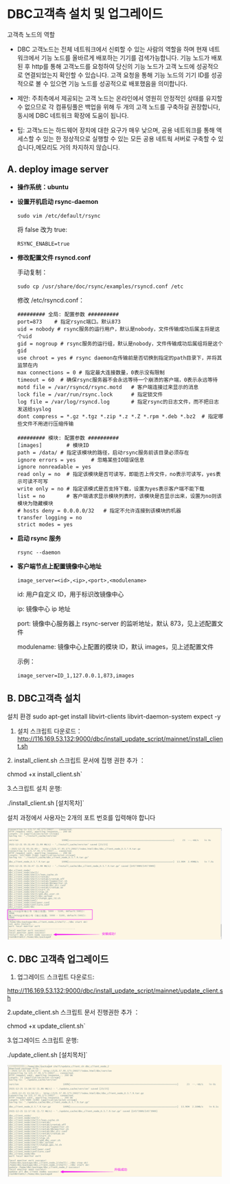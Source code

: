 # DBC고객측 설치 및 업그레이드

고객측 노드의 역할

- DBC 고객노드는 전체 네트워크에서 신뢰할 수 있는 사람의 역할을 하며 현재 네트워크에서 기능 노드를 올바르게 배포하는 기기를 검색가능합니다. 기능 노드가 배포된 후 http를 통해 고객노드를 요청하여 당신의 기능 노드가 고객 노드에 성공적으로 연결되었는지 확인할 수 있습니다. 고객 요청을 통해 기능 노드의 기기 ID를 성공적으로 볼 수 있으면 기능 노드를 성공적으로 배포했음을 의미합니다.

- 제안: 주최측에서 제공되는 고객 노드는 온라인에서 영원히 안정적인 상태를 유지할 수 없으므로 각 컴퓨팅풀은 백업을 위해 두 개의 고객 노드를 구축하길 권장합니다, 동시에 DBC 네트워크 확장에 도움이 됩니다.

- 팁: 고객노드는 하드웨어 장치에 대한 요구가 매우 낮으며, 공용 네트워크를 통해 액세스할 수 있는 한 정상적으로 실행할 수 있는 모든 공용 네트웍 서버로 구축할 수 있습니다,메모리도 거의 차지하지 않습니다.

## A. deploy image server

- **操作系统：ubuntu**

- **设置开机启动 rsync-daemon**

  `sudo vim /etc/default/rsync`

  将 false 改为 true:

  `RSYNC_ENABLE=true`

* **修改配置文件 rsyncd.conf**

  手动复制：

  `sudo cp /usr/share/doc/rsync/examples/rsyncd.conf /etc`

  修改 /etc/rsyncd.conf：

  ```
  ######### 全局: 配置参数 ##########
  port=873    # 指定rsync端口。默认873
  uid = nobody # rsync服务的运行用户，默认是nobody，文件传输成功后属主将是这个uid
  gid = nogroup # rsync服务的运行组，默认是nobody，文件传输成功后属组将是这个gid
  use chroot = yes # rsync daemon在传输前是否切换到指定的path目录下，并将其监禁在内
  max connections = 0 # 指定最大连接数量，0表示没有限制
  timeout = 60  # 确保rsync服务器不会永远等待一个崩溃的客户端，0表示永远等待
  motd file = /var/rsyncd/rsync.motd   # 客户端连接过来显示的消息
  lock file = /var/run/rsync.lock      # 指定锁文件
  log file = /var/log/rsyncd.log       # 指定rsync的日志文件，而不把日志发送给syslog
  dont compress = *.gz *.tgz *.zip *.z *.Z *.rpm *.deb *.bz2  # 指定哪些文件不用进行压缩传输

  ######### 模块: 配置参数 ##########
  [images]        # 模块ID
  path = /data/ # 指定该模块的路径，启动rsync服务前该目录必须存在
  ignore errors = yes     # 忽略某些IO错误信息
  ignore nonreadable = yes
  read only = no  # 指定该模块是否可读写，即能否上传文件，no表示可读写，yes表示可读不可写
  write only = no # 指定该模式是否支持下载，设置为yes表示客户端不能下载
  list = no       # 客户端请求显示模块列表时，该模块是否显示出来，设置为no则该模块为隐藏模块
  # hosts deny = 0.0.0.0/32   # 指定不允许连接到该模块的机器
  transfer logging = no
  strict modes = yes
  ```

* **启动 rsync 服务**

  `rsync --daemon`

* **客户端节点上配置镜像中心地址**

  `image_server=<id>,<ip>,<port>,<modulename>`

  id: 用户自定义 ID，用于标识改镜像中心

  ip: 镜像中心 ip 地址

  port: 镜像中心服务器上 rsync-server 的监听地址，默认 873，见上述配置文件

  modulename: 镜像中心上配置的模块 ID，默认 images，见上述配置文件

  示例：

  `image_server=ID_1,127.0.0.1,873,images`

## B. DBC고객측 설치

​설치 환경
sudo apt-get install libvirt-clients libvirt-daemon-system expect -y

1. 설치 스크립트 다운로드： http://116.169.53.132:9000/dbc/install_update_script/mainnet/install_client.sh

​2. install_client.sh 스크립트 문서에 집행 권한 추가 ：

chmod +x install_client.sh`

​3.스크립트 설치 운행:

./install_client.sh [설치목차]`

설치 과정에서 사용자는 2개의 포트 번호를 입력해야 합니다

<img src="./assets/install_dbc_client.png" width = "500" height = "260"  align=center />

## C. DBC 고객측 업그레이드

1. 업그레이드 스크립트 다운로드:

http://116.169.53.132:9000/dbc/install_update_script/mainnet/update_client.sh

2.update_client.sh 스크립트 문서 진행권한 추가 ：

chmod +x update_client.sh`

3.업그레이드 스크립트 운행:

./update_client.sh [설치목차]`

<img src="./assets/update_dbc_client.png" width = "500" height = "260"  align=center />
